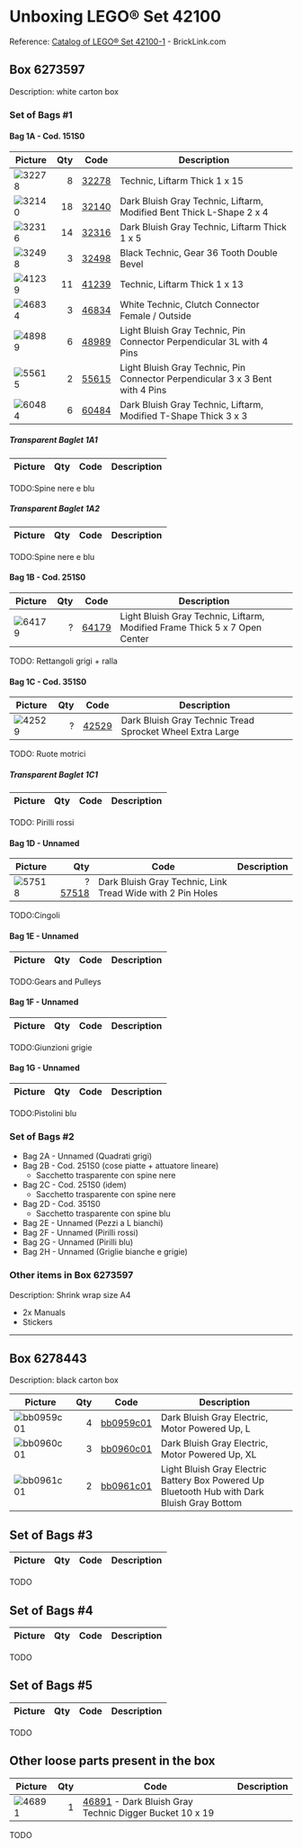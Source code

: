# Unboxing LEGO&reg; Set 42100

Reference: [Catalog of LEGO&reg; Set 42100-1](https://www.bricklink.com/catalogItemInv.asp?S=42100-1) - BrickLink.com

<!-- (2022-02-16 22:00 CET) -->

## Box 6273597

Description: white carton box

### Set of Bags #1

#### Bag 1A - Cod. 151S0

Picture | Qty | Code | Description
--------|----:|------|--------------
![32278](https://img.bricklink.com/ItemImage/PN/86/32278.png) | 8 | [32278](https://www.bricklink.com/v2/catalog/catalogitem.page?P=32278&idColor=86#T=C&C=86) | Technic, Liftarm Thick 1 x 15
![32140](https://img.bricklink.com/P/85/32140.jpg) | 18 | [32140](https://www.bricklink.com/v2/catalog/catalogitem.page?P=32140&idColor=85) | Dark Bluish Gray Technic, Liftarm, Modified Bent Thick L-Shape 2 x 4
![32316](https://img.bricklink.com/P/85/32316.jpg) | 14 | [32316](https://www.bricklink.com/v2/catalog/catalogitem.page?P=32316&idColor=85) | Dark Bluish Gray Technic, Liftarm Thick 1 x 5
![32498](https://img.bricklink.com/P/11/32498.jpg) | 3 | [32498](https://www.bricklink.com/v2/catalog/catalogitem.page?P=32498&idColor=11) | Black Technic, Gear 36 Tooth Double Bevel
![41239](https://img.bricklink.com/ItemImage/PN/85/41239.png) | 11 | [41239](https://www.bricklink.com/v2/catalog/catalogitem.page?P=41239&idColor=85#T=C&C=85) | Technic, Liftarm Thick 1 x 13
![46834](https://img.bricklink.com/P/1/46834.jpg) | 3 | [46834](https://www.bricklink.com/v2/catalog/catalogitem.page?P=46834&idColor=1) | White Technic, Clutch Connector Female / Outside
![48989](https://img.bricklink.com/P/86/48989.jpg) | 6 | [48989](https://www.bricklink.com/v2/catalog/catalogitem.page?P=48989&idColor=86) | Light Bluish Gray Technic, Pin Connector Perpendicular 3L with 4 Pins
![55615](https://img.bricklink.com/P/86/55615.jpg) | 2 | [55615](https://www.bricklink.com/v2/catalog/catalogitem.page?P=55615&idColor=86) | Light Bluish Gray Technic, Pin Connector Perpendicular 3 x 3 Bent with 4 Pins
![60484](https://img.bricklink.com/P/85/60484.jpg) | 6 | [60484](https://www.bricklink.com/v2/catalog/catalogitem.page?P=60484&idColor=85) | Dark Bluish Gray Technic, Liftarm, Modified T-Shape Thick 3 x 3

##### Transparent Baglet 1A1

Picture |  Qty | Code | Description
--------|-----:|------|---------------
TODO:Spine nere e blu

##### Transparent Baglet 1A2

Picture |  Qty | Code | Description
--------|-----:|------|---------------
TODO:Spine nere e blu

#### Bag 1B - Cod. 251S0

Picture |  Qty | Code | Description
--------|-----:|------|---------------
![64179](https://img.bricklink.com/P/86/64179.jpg) | ? | [64179](https://www.bricklink.com/v2/catalog/catalogitem.page?P=64179&idColor=86) | Light Bluish Gray Technic, Liftarm, Modified Frame Thick 5 x 7 Open Center
TODO: Rettangoli grigi + ralla

#### Bag 1C - Cod. 351S0

Picture |  Qty | Code | Description
--------|-----:|------|---------------
![42529](https://img.bricklink.com/P/85/42529.jpg) | ? | [42529](https://www.bricklink.com/v2/catalog/catalogitem.page?P=42529&idColor=85) | Dark Bluish Gray Technic Tread Sprocket Wheel Extra Large
TODO: Ruote motrici

##### Transparent Baglet 1C1

Picture |  Qty | Code | Description
--------|-----:|------|---------------
TODO: Pirilli rossi

#### Bag 1D - Unnamed

Picture |  Qty | Code | Description
--------|-----:|------|---------------
![57518](https://img.bricklink.com/P/85/57518.jpg) | ? [57518](https://www.bricklink.com/v2/catalog/catalogitem.page?P=57518&idColor=85) | Dark Bluish Gray Technic, Link Tread Wide with 2 Pin Holes
TODO:Cingoli

#### Bag 1E - Unnamed

Picture |  Qty | Code | Description
--------|-----:|------|---------------
TODO:Gears and Pulleys

#### Bag 1F - Unnamed

Picture |  Qty | Code | Description
--------|-----:|------|---------------
TODO:Giunzioni grigie

#### Bag 1G - Unnamed

Picture |  Qty | Code | Description
--------|-----:|------|---------------
TODO:Pistolini blu


### Set of Bags #2

* Bag 2A - Unnamed (Quadrati grigi)
* Bag 2B - Cod. 251S0 (cose piatte + attuatore lineare)
  - Sacchetto trasparente con spine nere
* Bag 2C - Cod. 251S0 (idem)
  - Sacchetto trasparente con spine nere
* Bag 2D - Cod. 351S0
  - Sacchetto trasparente con spine blu
* Bag 2E - Unnamed (Pezzi a L bianchi)
* Bag 2F - Unnamed (Pirilli rossi)
* Bag 2G - Unnamed (Pirilli blu)
* Bag 2H - Unnamed (Griglie bianche e grigie)

### Other items in Box 6273597

Description: Shrink wrap size A4

* 2x Manuals
* Stickers

--------------

## Box 6278443

Description: black carton box

Picture |  Qty | Code | Description
--------|-----:|------|---------------
![bb0959c01](https://img.bricklink.com/P/85/bb0959c01.jpg) | 4 | [bb0959c01](https://www.bricklink.com/v2/catalog/catalogitem.page?P=bb0959c01&idColor=85) | Dark Bluish Gray Electric, Motor Powered Up, L
![bb0960c01](https://img.bricklink.com/P/85/bb0960c01.jpg) | 3 | [bb0960c01](https://www.bricklink.com/v2/catalog/catalogitem.page?P=bb0960c01&idColor=85) | Dark Bluish Gray Electric, Motor Powered Up, XL
![bb0961c01](https://img.bricklink.com/P/86/bb0961c01.jpg) | 2 | [bb0961c01](https://www.bricklink.com/v2/catalog/catalogitem.page?P=bb0961c01&idColor=86) | Light Bluish Gray Electric Battery Box Powered Up Bluetooth Hub with Dark Bluish Gray Bottom

## Set of Bags #3

Picture |  Qty | Code | Description
--------|-----:|------|---------------
TODO

## Set of Bags #4

Picture |  Qty | Code | Description
--------|-----:|------|---------------
TODO

## Set of Bags #5

Picture |  Qty | Code | Description
--------|-----:|------|---------------
TODO

## Other loose parts present in the box

Picture |  Qty | Code | Description
--------|-----:|------|---------------
![46891](https://img.bricklink.com/P/85/46891.jpg) | 1 | [46891](https://www.bricklink.com/v2/catalog/catalogitem.page?P=46891&idColor=85) - Dark Bluish Gray Technic Digger Bucket 10 x 19
TODO

<!-- EOF -->
